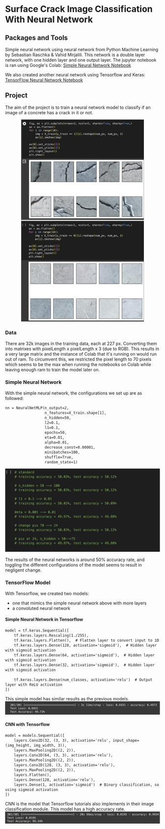 # Surface Crack Image Classification With Neural Network 

## Packages and Tools 

Simple neural network using neural network from Python Machine Learning by Sebastian Raschka & Vahid Mirjalili. This network is a double layer network, with one hidden layer and one output layer. The jupyter notebook is ran using Google's Colab: [Simple Neural Network Notebook](https://colab.research.google.com/drive/11EJQ7crPcKBE-hroJAyZJ0gt85RWyZfE?usp=sharing)

We also created another neural network using Tensorflow and Keras: [TensorFlow Neural Network Notebook](https://colab.research.google.com/drive/1zT3Lsf9mOFdH0kTLNDTt5lhBeFapxVBk?usp=sharing)

## Project 

The aim of the project is to train a neural network model to classify if an image of a concrete has a crack in it or not. 

<p align="center">
  <img src="assets/cracks.png" width="400" />
  <img src="assets/nocracks.png" width="400" /> 
</p>

### Data 
There are 32k images in the training data, each at 227 px. Converting them into matrixes with pixelLength x pixelLength x 3 (due to RGB). This results in a very large matrix and the instance of Colab that it's running on would run out of ram. To circumvent this, we restricted the pixel length to 70 pixels which seems to be the max when running the notebooks on Colab while leaving enough ram to train the model later on. 

### Simple Neural Network 
With the simple neural network, the configurations we set up are as followed: 
```
nn = NeuralNetMLP(n_output=2,
                  n_features=X_train.shape[1],
                  n_hidden=50,
                  l2=0.1,
                  l1=0.1,
                  epochs=50,
                  eta=0.01,
                  alpha=0.01,
                  decrease_const=0.00001,
                  minibatches=100,
                  shuffle=True,
                  random_state=1)

```
  <img src="assets/nn_results.png" /> 

The results of the neural networks is around 50% accuracy rate, and toggling the different configurations of the model seems to result in negligent change. 

### TensorFlow Model 

With Tensorflow, we created two models: 
- one that mimics the simple neural network above with more layers
- a convoluted neural network 

#### Simple Neural Network in Tensorflow
```
model = tf.keras.Sequential([
    tf.keras.layers.Rescaling(1./255),
    tf.keras.layers.Flatten(),  # Flatten layer to convert input to 1D
    tf.keras.layers.Dense(128, activation='sigmoid'),  # Hidden layer with sigmoid activation
    tf.keras.layers.Dense(64, activation='sigmoid'),  # Hidden layer with sigmoid activation
    tf.keras.layers.Dense(32, activation='sigmoid'),  # Hidden layer with sigmoid activation

    tf.keras.layers.Dense(num_classes, activation='relu')  # Output layer with ReLU activation
])
```
This simple model has similar results as the previous models. 
  <img src="assets/tensorflow_nn_results.png" /> 

#### CNN with Tensorflow 
```
model = models.Sequential([
    layers.Conv2D(32, (3, 3), activation='relu', input_shape=(img_height, img_width, 3)),
    layers.MaxPooling2D((2, 2)),
    layers.Conv2D(64, (3, 3), activation='relu'),
    layers.MaxPooling2D((2, 2)),
    layers.Conv2D(128, (3, 3), activation='relu'),
    layers.MaxPooling2D((2, 2)),
    layers.Flatten(),
    layers.Dense(128, activation='relu'),
    layers.Dense(1, activation='sigmoid')  # Binary classification, so using sigmoid activation
])
```

CNN is the model that Tensorflow tutorials also implements in their image classification module. This model has a high accuracy rate. 
  <img src="assets/tensorflow_cnn_results.png" /> 

